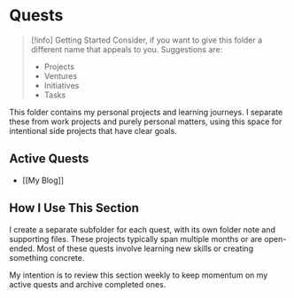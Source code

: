 # Quests

> [!info] Getting Started
> Consider, if you want to give this folder a different name that appeals to you. Suggestions are:
> - Projects
> - Ventures
> - Initiatives
> - Tasks

This folder contains my personal projects and learning journeys. I separate these from work projects and purely personal matters, using this space for intentional side projects that have clear goals.

## Active Quests

- [[My Blog]]

## How I Use This Section

I create a separate subfolder for each quest, with its own folder note and supporting files. These projects typically span multiple months or are open-ended. Most of these quests involve learning new skills or creating something concrete.

My intention is to review this section weekly to keep momentum on my active quests and archive completed ones.